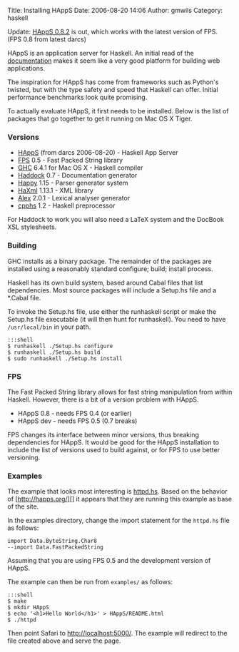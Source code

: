 Title: Installing HAppS
Date: 2006-08-20 14:06
Author: gmwils
Category: haskell

Update: [HAppS 0.8.2][] is out, which works with the latest version of
FPS. (FPS 0.8 from latest darcs)

HAppS is an application server for Haskell. An initial read of the
[documentation][] makes it seem like a very good platform for building
web applications.

The inspiration for HAppS has come from frameworks such as Python's
twisted, but with the type safety and speed that Haskell can offer.
Initial performance benchmarks look quite promising.

To actually evaluate HAppS, it first needs to be installed. Below is the
list of packages that go together to get it running on Mac OS X Tiger.

### Versions

-   [HAppS][] (from darcs 2006-08-20) - Haskell App Server
-   [FPS][] 0.5 - Fast Packed String library
-   [GHC][] 6.4.1 for Mac OS X - Haskell compiler
-   [Haddock][] 0.7 - Documentation generator
-   [Happy][] 1.15 - Parser generator system
-   [HaXml][] 1.13.1 - XML library
-   [Alex][] 2.0.1 - Lexical analyser generator
-   [cpphs][] 1.2 - Haskell preprocessor

For Haddock to work you will also need a LaTeX system and the DocBook
XSL stylesheets.

### Building

GHC installs as a binary package. The remainder of the packages are
installed using a reasonably standard configure; build; install process.

Haskell has its own build system, based around Cabal files that list
dependencies. Most source packages will include a Setup.hs file and a
\*.Cabal file.

To invoke the Setup.hs file, use either the runhaskell script or make
the Setup.hs file executable (it will then hunt for runhaskell). You
need to have `/usr/local/bin` in your path.

    :::shell
    $ runhaskell ./Setup.hs configure
    $ runhaskell ./Setup.hs build
    $ sudo runhaskell ./Setup.hs install

### FPS

The Fast Packed String library allows for fast string manipulation from
within Haskell. However, there is a bit of a version problem with HAppS.

-   HAppS 0.8 - needs FPS 0.4 (or earlier)
-   HAppS dev - needs FPS 0.5 (0.7 breaks)

FPS changes its interface between minor versions, thus breaking
dependencies for HAppS. It would be good for the HAppS installation to
include the list of versions used to build against, or for FPS to use
better versioning.

### Examples

The example that looks most interesting is [httpd.hs][]. Based on the
behavior of [http://happs.org/][] it appears that they are running this
example as base of the site.

In the examples directory, change the import statement for the
`httpd.hs` file as follows:

    import Data.ByteString.Char8
    --import Data.FastPackedString

Assuming that you are using FPS 0.5 and the development version of
HAppS.

The example can then be run from `examples/` as follows:

    :::shell
    $ make
    $ mkdir HAppS
    $ echo '<h1>Hello World</h1>' > HAppS/README.html
    $ ./httpd

Then point Safari to [http://localhost:5000/][]. The example will
redirect to the file created above and serve the page.

  [HAppS 0.8.2]: http://article.gmane.org/gmane.comp.lang.haskell.general/14292/
  [documentation]: http://happs.org/HAppS/README.html
  [HAppS]: http://happs.org/HAppS/README.html#download
  [FPS]: http://www.cse.unsw.edu.au/~dons/fps.html
  [GHC]: http://www.haskell.org/ghc/download_ghc_641.html#macosx
  [Haddock]: http://haskell.org/haddock/#Download
  [Happy]: http://www.haskell.org/happy/#download
  [HaXml]: http://www.cs.york.ac.uk/fp/HaXml
  [Alex]: http://www.haskell.org/alex/#Download
  [cpphs]: http://www.cs.york.ac.uk/fp/cpphs/
  [httpd.hs]: http://happs.org/HAppS/examples/httpd.hs
  [http://happs.org/]: http://happs.org/
  [http://localhost:5000/]: http://localhost:5000/
